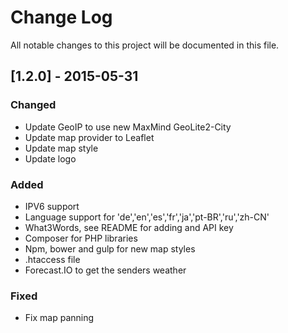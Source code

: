 # Change Log
All notable changes to this project will be documented in this file.

## [1.2.0] - 2015-05-31
### Changed
- Update GeoIP to use new MaxMind GeoLite2-City
- Update map provider to Leaflet
- Update map style
- Update logo

### Added
- IPV6 support
- Language support for 'de','en','es','fr','ja','pt-BR','ru','zh-CN'
- What3Words, see README for adding and API key
- Composer for PHP libraries
- Npm, bower and gulp for new map styles
- .htaccess file
- Forecast.IO to get the senders weather

### Fixed
- Fix map panning